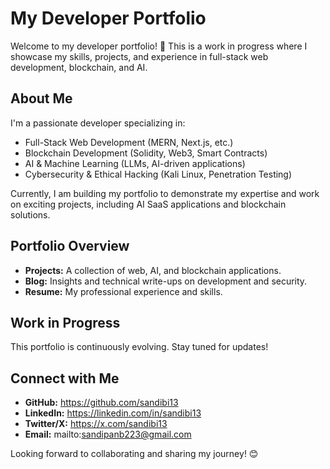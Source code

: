 # My Developer Portfolio

Welcome to my developer portfolio! 🚀 This is a work in progress where I showcase my skills, projects, and experience in full-stack web development, blockchain, and AI.

## About Me

I&apos;m a passionate developer specializing in:

- Full-Stack Web Development (MERN, Next.js, etc.)
- Blockchain Development (Solidity, Web3, Smart Contracts)
- AI & Machine Learning (LLMs, AI-driven applications)
- Cybersecurity & Ethical Hacking (Kali Linux, Penetration Testing)

Currently, I am building my portfolio to demonstrate my expertise and work on exciting projects, including AI SaaS applications and blockchain solutions.

## Portfolio Overview

- **Projects:** A collection of web, AI, and blockchain applications.
- **Blog:** Insights and technical write-ups on development and security.
- **Resume:** My professional experience and skills.

## Work in Progress

This portfolio is continuously evolving. Stay tuned for updates!

## Connect with Me

- **GitHub:** https://github.com/sandibi13
- **LinkedIn:** https://linkedin.com/in/sandibi13
- **Twitter/X:** https://x.com/sandibi13
- **Email:** mailto:sandipanb223@gmail.com

Looking forward to collaborating and sharing my journey! 😊
